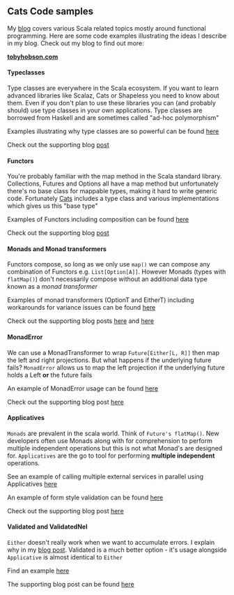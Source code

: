## Cats Code samples

My [blog](https://www.tobyhobson.com/) covers various Scala related topics mostly around functional programming. 
Here are some code examples illustrating the ideas I describe in my blog. Check out my blog to find out more:

**[tobyhobson.com](https://tobyhobson.com/)**

#### Typeclasses

Type classes are everywhere in the Scala ecosystem. If you want to learn advanced libraries like Scalaz, Cats or Shapeless 
you need to know about them. Even if you don't plan to use these libraries you can (and probably should) 
use type classes in your own applications. Type classes are borrowed from Haskell and are sometimes called "ad-hoc polymorphism"

Examples illustrating why type classes are so powerful can be found [here](src/main/scala/uk/co/tobyhobson/Typeclasses.scala)

Check out the supporting blog [post](https://www.tobyhobson.com/posts/cats/typeclasses/)

#### Functors

You're probably familiar with the map method in the Scala standard library. Collections, Futures and Options all have a map 
method but unfortunately there's no base class for mappable types, making it hard to write generic code. 
Fortunately [Cats](https://typelevel.org/cats/) includes a type class and various implementations which gives us this "base type"

Examples of Functors including composition can be found [here](src/main/scala/uk/co/tobyhobson/cats/Functors.scala)

Check out the supporting blog [post](https://www.tobyhobson.com/posts/cats/functors/)

#### Monads and Monad transformers

Functors compose, so long as we only use `map()` we can compose any combination of Functors e.g. `List[Option[A]]`. However
Monads (types with `flatMap()`) don't necessarily compose without an additional data type known as a *monad transformer*

Examples of monad transformers (OptionT and EitherT) including workarounds for variance issues can be found 
[here](src/main/scala/uk/co/tobyhobson/cats/MonadTransformers.scala)

Check out the supporting blog posts [here](https://www.tobyhobson.com/posts/cats/monoids/) 
and [here](https://www.tobyhobson.com/posts/cats/monad-transformers/)

#### MonadError

We can use a MonadTransformer to wrap `Future[Either[L, R]]` then map the left and right projections. But what happens if
the underlying future fails? `MonadError` allows us to map the left projection if the underlying future holds a 
Left **or** the future fails

An example of MonadError usage can be found [here](src/main/scala/uk/co/tobyhobson/cats/MonadErrors.scala)

Check out the supporting blog post [here](https://www.tobyhobson.com/posts/cats/monad-error/)

#### Applicatives

`Monads` are prevalent in the scala world. Think of `Future's flatMap()`. New developers often use Monads along with
for comprehension to perform multiple independent operations but this is not what Monad's are designed for. `Applicatives`
are the go to tool for performing **multiple independent** operations.

See an example of calling multiple external services in parallel using Applicatives [here](src/main/scala/uk/co/tobyhobson/cats/ApplicativeFutures.scala)

An example of form style validation can be found [here](src/main/scala/uk/co/tobyhobson/cats/ApplicativeValidation.scala)

Check out the supporting blog post [here](https://www.tobyhobson.com/posts/cats/applicatives-vs-monads/)

#### Validated and ValidatedNel

`Either` doesn't really work when we want to accumulate errors. I explain why in my [blog post](https://www.tobyhobson.com/cats-validated/). 
Validated is a much better option - it's usage alongside `Applicative` is almost identical to `Either`

Find an example [here](src/main/scala/uk/co/tobyhobson/cats/ValidatedNels.scala)

The supporting blog post can be found [here](https://www.tobyhobson.com/posts/cats/validated/)
